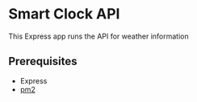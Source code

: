 # Smart Clock API
This Express app runs the API for weather information

## Prerequisites
- Express
- [pm2](https://medium.com/@panzelva/deploying-express-js-website-to-vps-with-nginx-pm2-and-ubuntu-18-04-8c5d32593211)